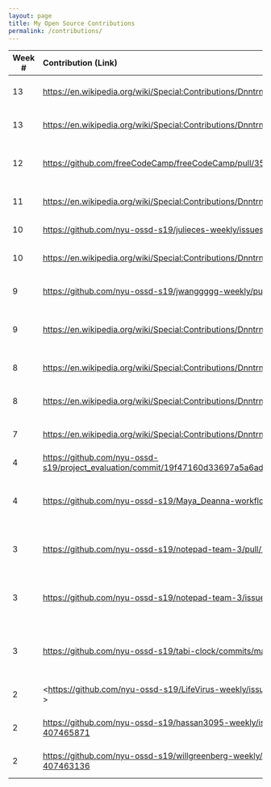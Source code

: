 ```yaml
---
layout: page
title: My Open Source Contributions
permalink: /contributions/
---
```


<!--
Type of the contribution should be "Wikipedia edit", "OpenStreet Map feature", "Documentation", "Course website", "Blog",
"Browse Add-on", etc.

The descriptioin should include a brief summary of what you did.

Replace the first row with your contribution.

-->





| Week #       | Contribution (Link)  | Type  | Description |
|---|:---|:---|:---|
|  13   | <https://en.wikipedia.org/wiki/Special:Contributions/Dnntrn>   | Wikipedia    |   Update Wikipedia page for Billy Porter    |
|  13   | <https://en.wikipedia.org/wiki/Special:Contributions/Dnntrn>   | Wikipedia    |   Update Wikipedia page for Camp(style)    |
|  12   | <https://github.com/freeCodeCamp/freeCodeCamp/pull/35496>   | freeCodeCamp    |   Communicate with freeCodeCamp over merged PR    |
|  11   | <https://en.wikipedia.org/wiki/Special:Contributions/Dnntrn>   | Wikipedia    |   Update Wikipedia page for Keri Hilson    |
|  10   | <https://github.com/nyu-ossd-s19/julieces-weekly/issues/5>   | julieces-weekly    |   Submit issue for table formatting    |
|  10   | <https://en.wikipedia.org/wiki/Special:Contributions/Dnntrn>   | Wikipedia    |   Update Wikipedia page for Remy Ma    |
|  9   | <https://github.com/nyu-ossd-s19/jwanggggg-weekly/pull/2>   | jwanggggg Blob    |   Submit pull request for issue    |
|  9   | <https://en.wikipedia.org/wiki/Special:Contributions/Dnntrn>   | Wikipedia    |   Update Wikipedia page for Bobst Library    |
|  8   | <https://en.wikipedia.org/wiki/Special:Contributions/Dnntrn>   | Wikipedia    |   Update Wikipedia page for Courant    |
|  8   | <https://en.wikipedia.org/wiki/Special:Contributions/Dnntrn>   | Wikipedia    |   Update Wikipedia page for Lil Nas X    |
|  7   | <https://en.wikipedia.org/wiki/Special:Contributions/Dnntrn>   | Wikipedia    |   Update Wikipedia page for Stuytown    |
|  4   | <https://github.com/nyu-ossd-s19/project_evaluation/commit/19f47160d33697a5a6ad195642c2780d1c2b9fb3>   | Project Evaluation    |   Project Eval for FreeCodeCamp.    |
|  4   | <https://github.com/nyu-ossd-s19/Maya_Deanna-workflow/commits/master>   | Workflow Activity    |   Various commits towards workflow activity project.    |
|  3   | <https://github.com/nyu-ossd-s19/notepad-team-3/pull/10>   | Notepad-team03    |   Pull request: background color change option.    |
|  3   | <https://github.com/nyu-ossd-s19/notepad-team-3/issues/4>   | Notepad-team03    |   Feature request: background color change option.    |
|  3   | <https://github.com/nyu-ossd-s19/tabi-clock/commits/master>   | Tabi-Clock    |   Various commits towards extensions project.    |
|  2   | <https://github.com/nyu-ossd-s19/LifeVirus-weekly/issues/1#issue-407496668 >   | LifeVirus Blog    |   Reported Issue with Missing profile image.    |  
|  2   | <https://github.com/nyu-ossd-s19/hassan3095-weekly/issues/1#issue-407465871>   | Muhammad Hassan Blog    |   Reported Issue with Missing Links.    |
|  2   | <https://github.com/nyu-ossd-s19/willgreenberg-weekly/issues/1#issue-407463136>   | Will Greenberg Blog    |   Reported Issue with About Page.    |

